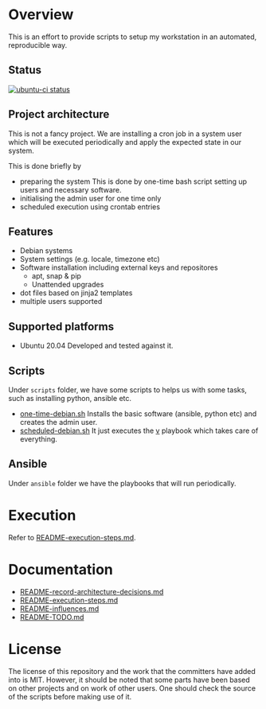 # Overview

This is an effort to provide scripts to setup my workstation in an automated, reproducible way.

## Status
[![ubuntu-ci status](https://github.com/amolofos/automated-workstation-setup/workflows/ubuntu-ci/badge.svg)](https://github.com/amolofos/automated-workstation-setup/actions)

## Project architecture
This is not a fancy project. We are installing a cron job in a system user which will be executed periodically and apply the expected state in our system.

This is done briefly by
* preparing the system
This is done by one-time bash script setting up users and necessary software.
* initialising the admin user for one time only
* scheduled execution using crontab entries

## Features
* Debian systems
* System settings (e.g. locale, timezone etc)
* Software installation including external keys and repositores
  * apt, snap & pip
  * Unattended upgrades
* dot files based on jinja2 templates
* multiple users supported

## Supported platforms
* Ubuntu 20.04
Developed and tested against it.

## Scripts
Under `scripts` folder, we have some scripts to helps us with some tasks, such as installing
python, ansible etc.
* [one-time-debian.sh](scripts/one-time-debian.sh)
Installs the basic software (ansible, python etc) and creates the admin user.
* [scheduled-debian.sh](scripts/scheduled-debian.sh)
It just executes the [v](ansible/01-provision-all.yml) playbook which takes care of everything.

## Ansible
Under `ansible` folder we have the playbooks that will run periodically.

# Execution
Refer to [README-execution-steps.md](docs/README-execution-steps.md).

# Documentation
  * [README-record-architecture-decisions.md](docs/README-record-architecture-decisions.md)
  * [README-execution-steps.md](docs/README-execution-steps.md)
  * [README-influences.md](docs/README-influences.md)
  * [README-TODO.md](docs/README-TODO.md)

# License
The license of this repository and the work that the committers have added into is MIT.
However, it should be noted that some parts have been based on other projects and on
work of other users. One should check the source of the scripts before making use of it.
